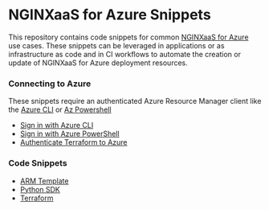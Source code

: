 # NGINXaaS for Azure Snippets

This repository contains code snippets for common [NGINXaaS for Azure](https://docs.nginx.com/nginxaas/azure/) use cases. These snippets can be leveraged in applications or as infrastructure as code and in CI workflows to automate the creation or update of NGINXaaS for Azure deployment resources.

### Connecting to Azure

These snippets require an authenticated Azure Resource Manager client like the [Azure CLI](https://docs.microsoft.com/en-us/cli/azure/) or [Az Powershell](https://docs.microsoft.com/en-us/powershell/azure/?view=azps-8.2.0)

* [Sign in with Azure CLI](https://docs.microsoft.com/en-us/cli/azure/authenticate-azure-cli)
* [Sign in with Azure PowerShell](https://docs.microsoft.com/en-us/powershell/azure/authenticate-azureps?view=azps-8.2.0)
* [Authenticate Terraform to Azure](https://docs.microsoft.com/en-us/azure/developer/terraform/authenticate-to-azure?tabs=bash)

### Code Snippets

* [ARM Template](./snippets/arm-templates/README.md)
* [Python SDK](snippets/sdk/python/README.md)
* [Terraform](snippets/terraform/README.md)
